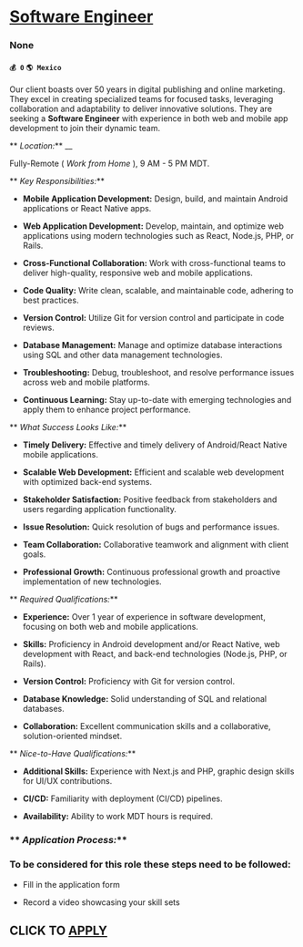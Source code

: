 # [ Software Engineer](https://www.remotewlb.com/apply/software-engineer-128928)  
### None  
#### `💰 0` `🌎 Mexico`  

Our client boasts over 50 years in digital publishing and online marketing. They excel in creating specialized teams for focused tasks, leveraging collaboration and adaptability to deliver innovative solutions. They are seeking a **Software Engineer** with experience in both web and mobile app development to join their dynamic team.

 ** _Location:_** __

Fully-Remote ( _Work from Home_ ), 9 AM - 5 PM MDT.

 ** _Key Responsibilities:_**

  *  **Mobile Application Development:** Design, build, and maintain Android applications or React Native apps.

  *  **Web Application Development:** Develop, maintain, and optimize web applications using modern technologies such as React, Node.js, PHP, or Rails.

  *  **Cross-Functional Collaboration:** Work with cross-functional teams to deliver high-quality, responsive web and mobile applications.

  *  **Code Quality:** Write clean, scalable, and maintainable code, adhering to best practices.

  *  **Version Control:** Utilize Git for version control and participate in code reviews.

  *  **Database Management:** Manage and optimize database interactions using SQL and other data management technologies.

  *  **Troubleshooting:** Debug, troubleshoot, and resolve performance issues across web and mobile platforms.

  *  **Continuous Learning:** Stay up-to-date with emerging technologies and apply them to enhance project performance.

 ** _What Success Looks Like:_**

  *  **Timely Delivery:** Effective and timely delivery of Android/React Native mobile applications.

  *  **Scalable Web Development:** Efficient and scalable web development with optimized back-end systems.

  *  **Stakeholder Satisfaction:** Positive feedback from stakeholders and users regarding application functionality.

  *  **Issue Resolution:** Quick resolution of bugs and performance issues.

  *  **Team Collaboration:** Collaborative teamwork and alignment with client goals.

  *  **Professional Growth:** Continuous professional growth and proactive implementation of new technologies.

 ** _Required Qualifications:_**

  *  **Experience:** Over 1 year of experience in software development, focusing on both web and mobile applications.

  *  **Skills:** Proficiency in Android development and/or React Native, web development with React, and back-end technologies (Node.js, PHP, or Rails).

  *  **Version Control:** Proficiency with Git for version control.

  *  **Database Knowledge:** Solid understanding of SQL and relational databases.

  *  **Collaboration:** Excellent communication skills and a collaborative, solution-oriented mindset.

 ** _Nice-to-Have Qualifications:_**

  *  **Additional Skills:** Experience with Next.js and PHP, graphic design skills for UI/UX contributions.

  *  **CI/CD:** Familiarity with deployment (CI/CD) pipelines.

  *  **Availability:** Ability to work MDT hours is required.

###  ** _Application Process:_**

### To be considered for this role these steps need to be followed:

  * Fill in the application form

  * Record a video showcasing your skill sets

  
## CLICK TO [APPLY](https://www.remotewlb.com/apply/software-engineer-128928)

